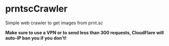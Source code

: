 # prntscCrawler
Simple web crawler to get images from prnt.sc


**Make sure to use a VPN or to send less than 300 requests, CloudFlare will auto-IP ban you if you don't!**

